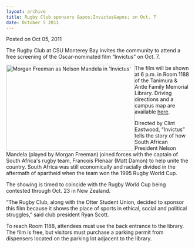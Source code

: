 ```yaml
---
layout: archive
title: Rugby Club sponsors &apos;Invictus&apos; on Oct. 7
date: October 5 2011
---
```





<span class="date">Posted on Oct 05, 2011    </span>
<p>The Rugby Club at CSU Monterey Bay invites the community to
attend a free screening of the Oscar-nominated film &#x201C;Invictus&#x201D; on
Oct. 7.</p>
<p><img alt="Morgan Freeman as Nelson Mandela in &apos;Invictus&apos;" src="http://news.csumb.edu/sites/default/files/65/attachments/news/images/morganfmandela.jpg" style="float:left; width:350px; height:233px">The film will be
shown at 6 p.m. in Room 1188 of the Tanimura &amp; Antle Family
Memorial Library. Driving directions and a campus map are available
<a href="http://csumb.edu/map" rel="nofollow">here</a>.&#xA0;</img></p>
<p>Directed by Clint Eastwood, &#x201C;Invictus&#x201D; tells the story of how
South African President Nelson Mandela (played by Morgan Freeman)
joined forces with the captain of South Africa&apos;s rugby team,
Francois Plenaar (Matt Damon) to help unite the country. South
Africa was still economically and racially divided in the aftermath
of apartheid when the team won the 1995 Rugby World Cup.</p>
<p>The showing is timed to coincide with the Rugby World Cup being
contested through Oct. 23 in New Zealand.</p>
<p>&#x201C;The Rugby Club, along with the Otter Student Union, decided to
sponsor this film because it shows the place of sports in ethical,
social and political struggles,&#x201D; said club president Ryan
Scott.</p>
<p>To reach Room 1188, attendees must use the back entrance to the
library. The film is free, but visitors must purchase a parking
permit from dispensers located on the parking lot adjacent to the
library.</p>
<p><br>
&#xA0;</br></p>





